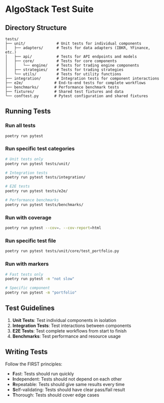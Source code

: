 # AlgoStack Test Suite

## Directory Structure

```
tests/
├── unit/              # Unit tests for individual components
│   ├── adapters/      # Tests for data adapters (IBKR, YFinance, etc.)
│   ├── api/           # Tests for API endpoints and models
│   ├── core/          # Tests for core components
│   │   └── engine/    # Tests for trading engine components
│   ├── strategies/    # Tests for trading strategies
│   └── utils/         # Tests for utility functions
├── integration/       # Integration tests for component interactions
├── e2e/              # End-to-end tests for complete workflows
├── benchmarks/       # Performance benchmark tests
├── fixtures/         # Shared test fixtures and data
└── conftest.py       # Pytest configuration and shared fixtures
```

## Running Tests

### Run all tests
```bash
poetry run pytest
```

### Run specific test categories
```bash
# Unit tests only
poetry run pytest tests/unit/

# Integration tests
poetry run pytest tests/integration/

# E2E tests
poetry run pytest tests/e2e/

# Performance benchmarks
poetry run pytest tests/benchmarks/
```

### Run with coverage
```bash
poetry run pytest --cov=. --cov-report=html
```

### Run specific test file
```bash
poetry run pytest tests/unit/core/test_portfolio.py
```

### Run with markers
```bash
# Fast tests only
poetry run pytest -m "not slow"

# Specific component
poetry run pytest -m "portfolio"
```

## Test Guidelines

1. **Unit Tests**: Test individual components in isolation
2. **Integration Tests**: Test interactions between components
3. **E2E Tests**: Test complete workflows from start to finish
4. **Benchmarks**: Test performance and resource usage

## Writing Tests

Follow the FIRST principles:
- **F**ast: Tests should run quickly
- **I**ndependent: Tests should not depend on each other
- **R**epeatable: Tests should give same results every time
- **S**elf-validating: Tests should have clear pass/fail result
- **T**horough: Tests should cover edge cases
